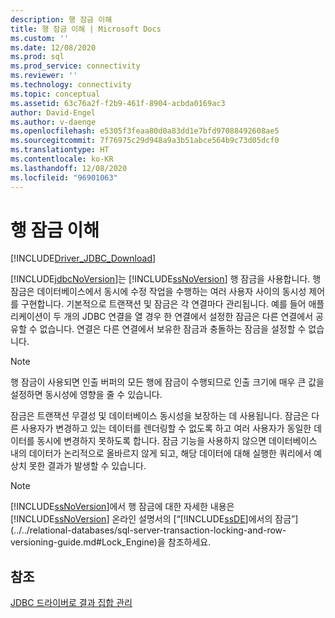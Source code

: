 ```yaml
---
description: 행 잠금 이해
title: 행 잠금 이해 | Microsoft Docs
ms.custom: ''
ms.date: 12/08/2020
ms.prod: sql
ms.prod_service: connectivity
ms.reviewer: ''
ms.technology: connectivity
ms.topic: conceptual
ms.assetid: 63c76a2f-f2b9-461f-8904-acbda0169ac3
author: David-Engel
ms.author: v-daenge
ms.openlocfilehash: e5305f3feaa80d0a83dd1e7bfd97088492608ae5
ms.sourcegitcommit: 7f76975c29d948a9a3b51abce564b9c73d05dcf0
ms.translationtype: HT
ms.contentlocale: ko-KR
ms.lasthandoff: 12/08/2020
ms.locfileid: "96901063"
---
```

# <a name="understanding-row-locking"></a>행 잠금 이해

[!INCLUDE[Driver_JDBC_Download](../../includes/driver_jdbc_download.md)]

[!INCLUDE[jdbcNoVersion](../../includes/jdbcnoversion_md.md)]는 [!INCLUDE[ssNoVersion](../../includes/ssnoversion-md.md)] 행 잠금을 사용합니다. 행 잠금은 데이터베이스에서 동시에 수정 작업을 수행하는 여러 사용자 사이의 동시성 제어를 구현합니다. 기본적으로 트랜잭션 및 잠금은 각 연결마다 관리됩니다. 예를 들어 애플리케이션이 두 개의 JDBC 연결을 열 경우 한 연결에서 설정한 잠금은 다른 연결에서 공유할 수 없습니다. 연결은 다른 연결에서 보유한 잠금과 충돌하는 잠금을 설정할 수 없습니다.

> [!NOTE]  
> 행 잠금이 사용되면 인출 버퍼의 모든 행에 잠금이 수행되므로 인출 크기에 매우 큰 값을 설정하면 동시성에 영향을 줄 수 있습니다.

잠금은 트랜잭션 무결성 및 데이터베이스 동시성을 보장하는 데 사용됩니다. 잠금은 다른 사용자가 변경하고 있는 데이터를 렌더링할 수 없도록 하고 여러 사용자가 동일한 데이터를 동시에 변경하지 못하도록 합니다. 잠금 기능을 사용하지 않으면 데이터베이스 내의 데이터가 논리적으로 올바르지 않게 되고, 해당 데이터에 대해 실행한 쿼리에서 예상치 못한 결과가 발생할 수 있습니다.

> [!NOTE]  
> [!INCLUDE[ssNoVersion](../../includes/ssnoversion-md.md)]에서 행 잠금에 대한 자세한 내용은 [!INCLUDE[ssNoVersion](../../includes/ssnoversion-md.md)] 온라인 설명서의 [“[!INCLUDE[ssDE](../../includes/ssde_md.md)]에서의 잠금”](../../relational-databases/sql-server-transaction-locking-and-row-versioning-guide.md#Lock_Engine)을 참조하세요.

## <a name="see-also"></a>참조

[JDBC 드라이버로 결과 집합 관리](../../connect/jdbc/managing-result-sets-with-the-jdbc-driver.md)
